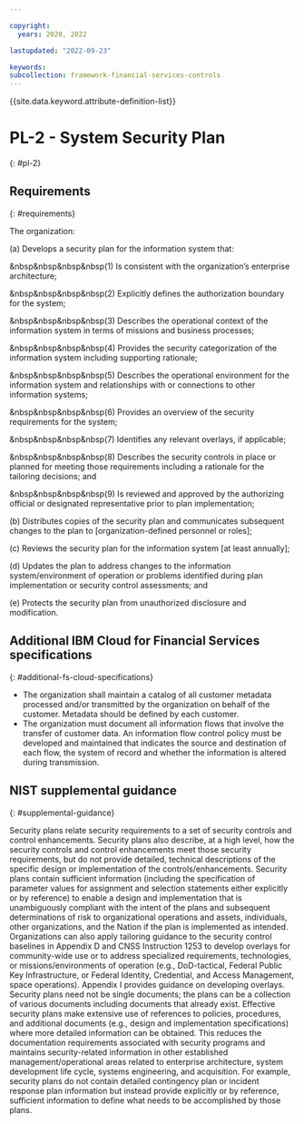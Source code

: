 ```yaml
---

copyright:
  years: 2020, 2022

lastupdated: "2022-09-23"

keywords: 
subcollection: framework-financial-services-controls
---
```


{{site.data.keyword.attribute-definition-list}}

# PL-2 - System Security Plan
{: #pl-2}

## Requirements
{: #requirements}

The organization:

(a) Develops a security plan for the information system that:

&nbsp&nbsp&nbsp&nbsp(1) Is consistent with the organization’s enterprise architecture;

&nbsp&nbsp&nbsp&nbsp(2) Explicitly defines the authorization boundary for the system;

&nbsp&nbsp&nbsp&nbsp(3) Describes the operational context of the information system in terms of missions and business processes;

&nbsp&nbsp&nbsp&nbsp(4) Provides the security categorization of the information system including supporting rationale;

&nbsp&nbsp&nbsp&nbsp(5) Describes the operational environment for the information system and relationships with or connections to other information systems;

&nbsp&nbsp&nbsp&nbsp(6) Provides an overview of the security requirements for the system;

&nbsp&nbsp&nbsp&nbsp(7) Identifies any relevant overlays, if applicable;

&nbsp&nbsp&nbsp&nbsp(8) Describes the security controls in place or planned for meeting those requirements including a rationale for the tailoring decisions; and

&nbsp&nbsp&nbsp&nbsp(9) Is reviewed and approved by the authorizing official or designated representative prior to plan implementation;

(b) Distributes copies of the security plan and communicates subsequent changes to the plan to [organization-defined personnel or roles];

(c) Reviews the security plan for the information system [at least annually];

(d) Updates the plan to address changes to the information system/environment of operation or problems identified during plan implementation or security control assessments; and

(e) Protects the security plan from unauthorized disclosure and modification.

## Additional IBM Cloud for Financial Services specifications
{: #additional-fs-cloud-specifications}

- The organization shall maintain a catalog of all customer metadata processed and/or transmitted by the organization on behalf of the customer.  Metadata should be defined by each customer.
- The organization must document all information flows that involve the transfer of customer data.  An information flow control policy must be developed and maintained that indicates the source and destination of each flow, the system of record and whether the information is altered during transmission.

## NIST supplemental guidance
{: #supplemental-guidance}

Security plans relate security requirements to a set of security controls and control enhancements. Security plans also describe, at a high level, how the security controls and control enhancements meet those security requirements, but do not provide detailed, technical descriptions of the specific design or implementation of the controls/enhancements. Security plans contain sufficient information (including the specification of parameter values for assignment and selection statements either explicitly or by reference) to enable a design and implementation that is unambiguously compliant with the intent of the plans and subsequent determinations of risk to organizational operations and assets, individuals, other organizations, and the Nation if the plan is implemented as intended. Organizations can also apply tailoring guidance to the security control baselines in Appendix D and CNSS Instruction 1253 to develop overlays for community-wide use or to address specialized requirements, technologies, or missions/environments of operation (e.g., DoD-tactical, Federal Public Key Infrastructure, or Federal Identity, Credential, and Access Management, space operations). Appendix I provides guidance on developing overlays. Security plans need not be single documents; the plans can be a collection of various documents including documents that already exist. Effective security plans make extensive use of references to policies, procedures, and additional documents (e.g., design and implementation specifications) where more detailed information can be obtained. This reduces the documentation requirements associated with security programs and maintains security-related information in other established management/operational areas related to enterprise architecture, system development life cycle, systems engineering, and acquisition. For example, security plans do not contain detailed contingency plan or incident response plan information but instead provide explicitly or by reference, sufficient information to define what needs to be accomplished by those plans.

